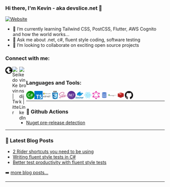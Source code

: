 ### Hi there, I'm Kevin - aka devslice.net 👋

[![Website](https://img.shields.io/website?label=devslice.net&style=for-the-badge&url=http%3A%2F%2Fdevslice.net)](http://devslice.net)

- 🌱 I’m currently learning Tailwind CSS, PostCSS, Flutter, AWS Cognito and how the world works...
- 💬 Ask me about .net, c#, fluent style coding, software testing
- 👯 I’m looking to collaborate on exciting open source projects

### Connect with me:

[<img align="left" alt="devslice.net" width="22px" src="https://raw.githubusercontent.com/iconic/open-iconic/master/svg/globe.svg" />][website]
[<img align="left" alt="SeidoKevin | Twitter" width="22px" src="https://cdn.jsdelivr.net/npm/simple-icons@v3/icons/twitter.svg" />][twitter]
[<img align="left" alt="kevin bronsdijk | LinkedIn" width="22px" src="https://cdn.jsdelivr.net/npm/simple-icons@v3/icons/linkedin.svg" />][linkedin]

<br />

### Languages and Tools:

<img align="left" alt="C Sharp" width="26px" src="https://raw.githubusercontent.com/github/explore/e94815998e4e0713912fed477a1f346ec04c3da2/topics/csharp/csharp.png" />
<img align="left" alt="typescript" width="26px" src="https://raw.githubusercontent.com/github/explore/e94815998e4e0713912fed477a1f346ec04c3da2/topics/typescript/typescript.png" />
<img align="left" alt="asp net" width="26px" src="https://raw.githubusercontent.com/github/explore/e94815998e4e0713912fed477a1f346ec04c3da2/topics/aspnet/aspnet.png" />
<img align="left" alt="CSS3" width="26px" src="https://raw.githubusercontent.com/github/explore/80688e429a7d4ef2fca1e82350fe8e3517d3494d/topics/css/css.png" />
<img align="left" alt="Sass" width="26px" src="https://raw.githubusercontent.com/github/explore/80688e429a7d4ef2fca1e82350fe8e3517d3494d/topics/sass/sass.png" />
<img align="left" alt="DotNet" width="26px" src="https://raw.githubusercontent.com/github/explore/e94815998e4e0713912fed477a1f346ec04c3da2/topics/dotnet/dotnet.png" />
<img align="left" alt="Docker" width="26px" src="https://raw.githubusercontent.com/github/explore/e94815998e4e0713912fed477a1f346ec04c3da2/topics/docker/docker.png" />
<img align="left" alt="React" width="26px" src="https://raw.githubusercontent.com/github/explore/80688e429a7d4ef2fca1e82350fe8e3517d3494d/topics/react/react.png" />

<img align="left" alt="GraphQL" width="26px" src="https://raw.githubusercontent.com/github/explore/80688e429a7d4ef2fca1e82350fe8e3517d3494d/topics/graphql/graphql.png" />
<img align="left" alt="SQL" width="26px" src="https://raw.githubusercontent.com/github/explore/80688e429a7d4ef2fca1e82350fe8e3517d3494d/topics/sql/sql.png" />
<img align="left" alt="MongoDB" width="26px" src="https://raw.githubusercontent.com/github/explore/80688e429a7d4ef2fca1e82350fe8e3517d3494d/topics/mongodb/mongodb.png" />
<img align="left" alt="Redis" width="26px" src="https://raw.githubusercontent.com/github/explore/e94815998e4e0713912fed477a1f346ec04c3da2/topics/redis/redis.png" />
<img align="left" alt="GitHub" width="26px" src="https://raw.githubusercontent.com/github/explore/78df643247d429f6cc873026c0622819ad797942/topics/github/github.png" />


<br />

[website]: http://devslice.net
[twitter]: https://twitter.com/SeidoKevin
[linkedin]: https://www.linkedin.com/in/bronsdijk/

---

### :blue_book: Github Actions
- [Nuget pre-release detection](https://github.com/marketplace/actions/nuget-pre-release-detection)

---

### 📕 Latest Blog Posts

<!-- BLOG-POST-LIST:START -->

- [2 Rider shortcuts you need to be using](http://devslice.net/2020/08/2-rider-shortcuts-you-need-to-be-using/)
- [Writing fluent style tests in C#](http://devslice.net/2020/08/fluent-style-tests-c-sharp/)
- [Better test productivity with fluent style tests](http://devslice.net/2020/08/increase-productivity-fluent-style-tests/)

<!-- BLOG-POST-LIST:END -->

➡️ [more blog posts...](http://devslice.net)

---
